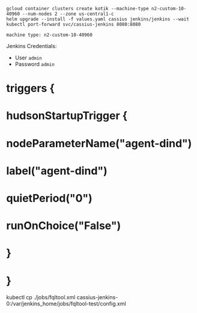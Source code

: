 ```
gcloud container clusters create kotik --machine-type n2-custom-10-40960 --num-nodes 2 --zone us-central1-c
helm upgrade --install -f values.yaml cassius jenkins/jenkins --wait
kubectl port-forward svc/cassius-jenkins 8080:8080
```

`machine type: n2-custom-10-40960`

Jenkins Credentials:
- User `admin`
- Password `admin`

# triggers {
#   hudsonStartupTrigger {
#     nodeParameterName("agent-dind")
#     label("agent-dind")
#     quietPeriod("0")
#     runOnChoice("False")
#   }
# }

kubectl cp ./jobs/fqltool.xml cassius-jenkins-0:/var/jenkins_home/jobs/fqltool-test/config.xml
